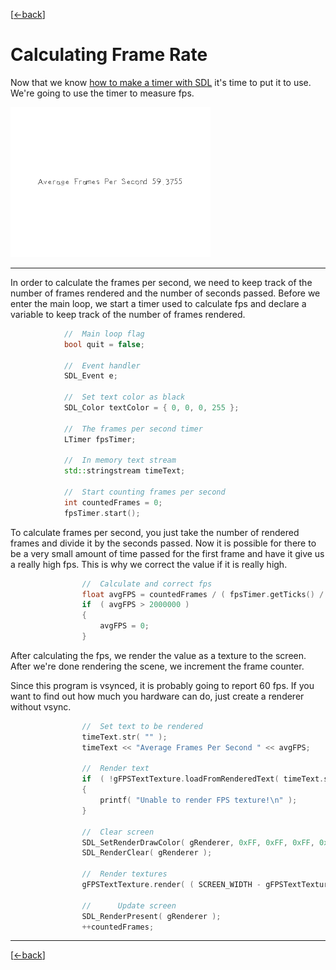 [[<-back](../README.md)]

# Calculating Frame Rate

Now that we know [how to make a timer with SDL](../lesson-23/README.md) it's time to put it to use. We're going to use the timer to measure fps.

![preview](./md/preview.png)

----

In order to calculate the frames per second, we need to keep track of the number of frames rendered and the number of seconds passed. Before we enter the main loop, we start a timer used to calculate fps and declare a variable to keep track of the number of frames rendered.

``` C++
            //  Main loop flag
            bool quit = false;

            //  Event handler
            SDL_Event e;

            //  Set text color as black
            SDL_Color textColor = { 0, 0, 0, 255 };

            //  The frames per second timer
            LTimer fpsTimer;

            //  In memory text stream
            std::stringstream timeText;

            //  Start counting frames per second
            int countedFrames = 0;
            fpsTimer.start();
```

To calculate frames per second, you just take the number of rendered frames and divide it by the seconds passed. Now it is possible for there to be a very small amount of time passed for the first frame and have it give us a really high fps. This is why we correct the value if it is really high.

``` C++
                //  Calculate and correct fps
                float avgFPS = countedFrames / ( fpsTimer.getTicks() / 1000.f );
                if  ( avgFPS > 2000000 )
                {
                    avgFPS = 0;
                }
```

After calculating the fps, we render the value as a texture to the screen. After we're done rendering the scene, we increment the frame counter.

Since this program is vsynced, it is probably going to report 60 fps. If you want to find out how much you hardware can do, just create a renderer without vsync.

``` C++
                //  Set text to be rendered
                timeText.str( "" );
                timeText << "Average Frames Per Second " << avgFPS; 

                //  Render text
                if  ( !gFPSTextTexture.loadFromRenderedText( timeText.str().c_str(), textColor ) )
                {
                    printf( "Unable to render FPS texture!\n" );
                }

                //  Clear screen
                SDL_SetRenderDrawColor( gRenderer, 0xFF, 0xFF, 0xFF, 0xFF );
                SDL_RenderClear( gRenderer );

                //  Render textures
                gFPSTextTexture.render( ( SCREEN_WIDTH - gFPSTextTexture.getWidth() ) / 2, ( SCREEN_HEIGHT - gFPSTextTexture.getHeight() ) / 2 );

                //  	Update screen
                SDL_RenderPresent( gRenderer );
                ++countedFrames;
```

----
[[<-back](../README.md)]
